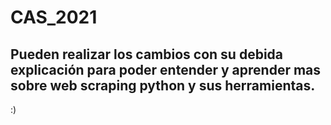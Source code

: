 # CAS_2021
## Pueden realizar los cambios con su debida explicación para poder entender y aprender mas sobre web scraping python y sus herramientas.
:)

